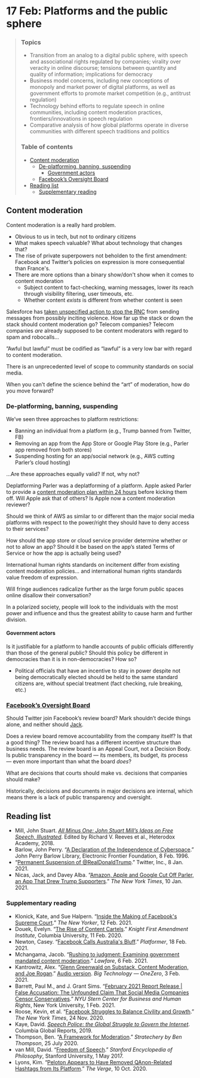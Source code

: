 # 17 Feb: Platforms and the public sphere

> ### Topics
> - Transition from an analog to a digital public sphere, with speech and associational rights regulated by companies; virality over veracity in online discourse; tensions between quantity and quality of information; implications for democracy
> - Business model concerns, including new conceptions of monopoly and market power of digital platforms, as well as government efforts to promote market competition (e.g., antitrust regulation)
> - Technology behind efforts to regulate speech in online communities, including content moderation practices, frontiers/innovations in speech regulation
> - Comparative analysis of how global platforms operate in diverse communities with different speech traditions and politics
>
> ### Table of contents
> - [Content moderation](#content-moderation)
>   - [De-platforming, banning, suspending](#de-platforming-banning-suspending)
>     - [Government actors](#government-actors)
>   - [<a href="https://oversightboard.com/" rel="nofollow">Facebook’s Oversight Board</a>](#facebooks-oversight-board)
> - [Reading list](#reading-list)
>   - [Supplementary reading](#supplementary-reading)

## Content moderation

Content moderation is a really hard problem.
- Obvious to us in tech, but not to ordinary citizens
- What makes speech valuable? What about technology that changes that? 
- The rise of private superpowers not beholden to the first amendment: Facebook and Twitter’s policies on expression is more consequential than France's. 
- There are more options than a binary show/don't show when it comes to content moderation
  - Subject content to fact-checking, warning messages, lower its reach through visibility filtering, user timeouts, etc.
  - Whether content _exists_ is different from whether content is seen

Salesforce has [taken unspecified action to stop the RNC](https://www.theverge.com/2021/1/11/22225936/salesforce-stop-rnc-sending-emails-incite-violence) from sending messages from possibly inciting violence. How far up the stack or down the stack should content moderation go? Telecom companies? Telecom companies _are_ already supposed to be content moderators with regard to spam and robocalls…

”Awful but lawful” must be codified as “lawful” is a very low bar with regard to content moderation.

There is an unprecedented level of scope to community standards on social media.

When you can't define the science behind the “art” of moderation, how do you move forward? 

### De-platforming, banning, suspending

We’ve seen three approaches to platform restrictions:
- Banning an individual from a platform (e.g., Trump banned from Twitter, FB)
- Removing an app from the App Store or Google Play Store (e.g., Parler app removed from both stores)
- Suspending hosting for an app/social network (e.g., AWS cutting Parler’s cloud hosting)

…Are these approaches equally valid? If not, why not?

Deplatforming Parler was a deplatforming of a platform. Apple asked Parler to provide a [content moderation plan within 24 hours](https://mashable.com/article/tim-cook-apple-parler-suspension-app-store-moderation/) before kicking them off. Will Apple ask that of others? Is Apple now a content moderation reviewer?

Should we think of AWS as similar to or different than the major social media platforms with respect to the power/right they should have to deny access to their services?

How should the app store or cloud service provider determine whether or not to allow an app? Should it be based on the app’s stated Terms of Service or how the app is actually being used?

International human rights standards on incitement differ from existing content moderation policies… and international human rights standards value freedom of expression.

Will fringe audiences radicalize further as the large forum public spaces online disallow their conversation?

In a polarized society, people will look to the individuals with the most power and influence and thus the greatest ability to cause harm and further division.

#### Government actors

Is it justifiable for a platform to handle accounts of public officials differently than those of the general public? Should this policy be different in democracies than it is in non-democracies? How so?
- Political officials that have an incentive to stay in power despite not being democratically elected should be held to the same standard citizens are, without special treatment (fact checking, rule breaking, etc.)

### [Facebook’s Oversight Board](https://oversightboard.com/)

Should Twitter join Facebook’s review board? Mark shouldn’t decide things alone, and neither should [Jack](https://twitter.com/jack/status/1349510769268850690). 

Does a review board remove accountability from the company itself? Is that a good thing? The review board has a different incentive structure than business needs. The review board is an Appeal Court, not a Decision Body. Is public transparency in the board — its members, its budget, its process — even more important than what the board _does_?

What are decisions that courts should make vs. decisions that companies should make?

Historically, decisions and documents in major decisions are internal, which means there is a lack of public transparency and oversight.

## Reading list

- Mill, John Stuart. [_All Minus One: John Stuart Mill’s Ideas on Free Speech, Illustrated_](https://heterodoxacademy.org/library/all-minus-one/). Edited by Richard V. Reeves et al., Heterodox Academy, 2018. 
- Barlow, John Perry. “[A Declaration of the Independence of Cyberspace](https://www.eff.org/cyberspace-independence).” John Perry Barlow Library, Electronic Frontier Foundation, 8 Feb. 1996. 
- “[Permanent Suspension of @RealDonaldTrump](https://blog.twitter.com/en_us/topics/company/2020/suspension.html).” Twitter, Inc., 8 Jan. 2021. 
- Nicas, Jack, and Davey Alba. “[Amazon, Apple and Google Cut Off Parler, an App That Drew Trump Supporters](https://www.nytimes.com/2021/01/09/technology/apple-google-parler.html).” _The New York Times_, 10 Jan. 2021. 

### Supplementary reading

- Klonick, Kate, and Sue Halpern. “[Inside the Making of Facebook's Supreme Court](https://www.newyorker.com/tech/annals-of-technology/inside-the-making-of-facebooks-supreme-court).” _The New Yorker_, 12 Feb. 2021.
- Douek, Evelyn. “[The Rise of Content Cartels](https://knightcolumbia.org/content/the-rise-of-content-cartels).” _Knight First Amendment Institute_, Columbia University, 11 Feb. 2020. 
- Newton, Casey. “[Facebook Calls Australia's Bluff](https://www.platformer.news/p/facebook-calls-australias-bluff).” _Platformer_, 18 Feb. 2021. 
- Mchangama, Jacob. “[Rushing to judgment: Examining government mandated content moderation](https://www.lawfareblog.com/rushing-judgment-examining-government-mandated-content-moderation).” _Lawfare_, 6 Feb. 2021.
- Kantrowitz, Alex. “[Glenn Greenwald on Substack, Content Moderation, and Joe Roga‪n‬](onezero.medium.com/what-glenn-greenwald-fears-from-substack-b074eed4ef4d).” [Audio version](https://podcasts.apple.com/us/podcast/glenn-greenwald-on-substack-content-moderation-joe/id1522960417). _Big Technology — OneZero_, 3 Feb. 2021.
- Barrett, Paul M., and J. Grant Sims. “[February 2021 Report Release | False Accusation: The Unfounded Claim That Social Media Companies Censor Conservatives](bhr.stern.nyu.edu/bias-report-release-page).” _NYU Stern Center for Business and Human Rights_, New York University, 1 Feb. 2021. 
- Roose, Kevin, et al. “[Facebook Struggles to Balance Civility and Growth](https://www.nytimes.com/2020/11/24/technology/facebook-election-misinformation.html).” _The New York Times_, 24 Nov. 2020. 
- Kaye, David. _[Speech Police: the Global Struggle to Govern the Internet](https://www.indiebound.org/book/9780999745489)_. Columbia Global Reports, 2019. 
- Thompson, Ben. “[A Framework for Moderation](https://stratechery.com/2019/a-framework-for-moderation/).” _Stratechery by Ben Thompson_, 25 July 2020. 
- van Mill, David. “[Freedom of Speech](https://plato.stanford.edu/entries/freedom-speech/#HarPriFreSpe).” _Stanford Encyclopedia of Philosophy_, Stanford University, 1 May 2017. 
- Lyons, Kim. “[Peloton Appears to Have Removed QAnon-Related Hashtags from Its Platform](https://www.theverge.com/2020/10/10/21510509/peloton-removed-qanon-hashtags).” _The Verge_, 10 Oct. 2020. 
